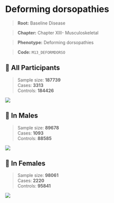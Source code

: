 # Deforming dorsopathies

> **Root:** Baseline Disease  

> **Chapter:** Chapter XIII- Musculoskeletal  

> **Phenotype:** Deforming dorsopathies  

> **Code:** `M13_DEFORMDORSO`

## 🧪 All Participants  
> Sample size: **187739**  
> Cases: **3313**  
> Controls: **184426**
<img src="/Disease/Figures/ALL/Incidence/M13_DEFORMDORSO.png"/>
<CsvTable src="/Disease_Data/ALL/Incidence/COX_M13_DEFORMDORSO.csv" label="🔍 View full results" />

## 👨 In Males  
> Sample size: **89678**  
> Cases: **1093**  
> Controls: **88585**
<img src="/Disease/Figures/Male/Incidence/M13_DEFORMDORSO.png"/>
<CsvTable src="/Disease_Data/Male/Incidence/COX_M13_DEFORMDORSO.csv" label="🔍 View full results" />

## 👩 In Females  
> Sample size: **98061**  
> Cases: **2220**  
> Controls: **95841**
<img src="/Disease/Figures/Female/Incidence/M13_DEFORMDORSO.png"/>
<CsvTable src="/Disease_Data/Female/Incidence/COX_M13_DEFORMDORSO.csv" label="🔍 View full results" />
